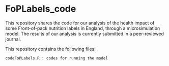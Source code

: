 # FoPLabels_code
This repository shares the code for our analysis of the health impact of some Front-of-pack nutrition labels in England, through a microsimulation model. The results of our analysis is currently submitted in a peer-reviewed journal.

This repository contains the following files:

    codeFoPLabels.R : codes for running the model
